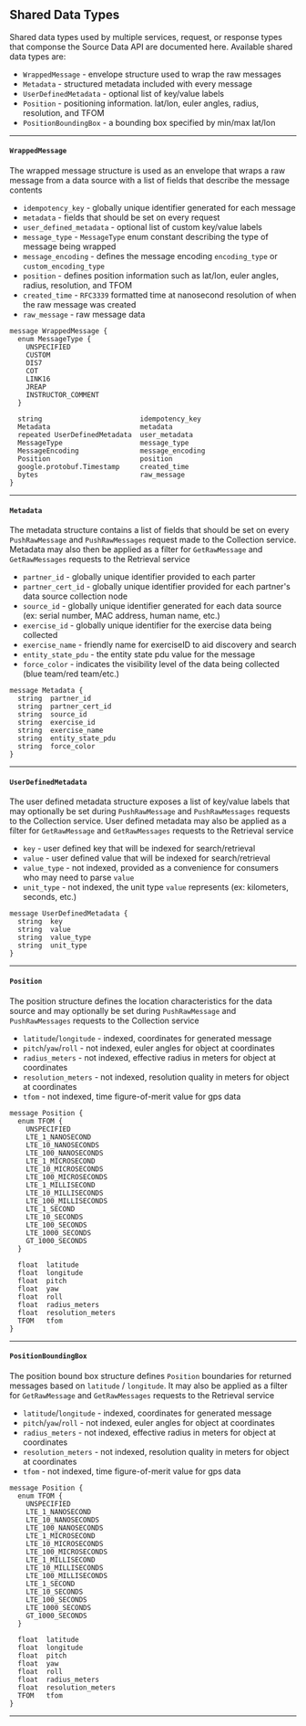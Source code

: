## Shared Data Types

Shared data types used by multiple services, request, or response types that componse the Source Data API are documented here. Available shared data types are:
* `WrappedMessage` - envelope structure used to wrap the raw messages
* `Metadata` - structured metadata included with every message
* `UserDefinedMetadata` - optional list of key/value labels
* `Position` - positioning information. lat/lon, euler angles, radius, resolution, and TFOM
* `PositionBoundingBox` - a bounding box specified by min/max lat/lon

---
#### `WrappedMessage`
The wrapped message structure is used as an envelope that wraps a raw message from a data source with a list of fields that describe the message contents

* `idempotency_key` - globally unique identifier generated for each message
* `metadata` - fields that should be set on every request
* `user_defined_metadata` - optional list of custom key/value labels
* `message_type` - `MessageType` enum constant describing the type of message being wrapped
* `message_encoding` - defines the message encoding `encoding_type` or `custom_encoding_type`
* `position` - defines position information such as lat/lon, euler angles, radius, resolution, and TFOM
* `created_time` - `RFC3339` formatted time at nanosecond resolution of when the raw message was created
* `raw_message` - raw message data

```
message WrappedMessage {
  enum MessageType {
    UNSPECIFIED
    CUSTOM
    DIS7
    COT
    LINK16
    JREAP
    INSTRUCTOR_COMMENT
  }

  string                        idempotency_key
  Metadata                      metadata
  repeated UserDefinedMetadata  user_metadata
  MessageType                   message_type
  MessageEncoding               message_encoding
  Position                      position
  google.protobuf.Timestamp     created_time
  bytes                         raw_message
}
```

---
#### `Metadata`
The metadata structure contains a list of fields that should be set on every `PushRawMessage` and `PushRawMessages` request made to the Collection service. Metadata may also then be applied as a filter for `GetRawMessage` and `GetRawMessages` requests to the Retrieval service

* `partner_id` - globally unique identifier provided to each parter
* `partner_cert_id` - globally unique identifier provided for each partner's data source collection node
* `source_id` - globally unique identifier generated for each data source (ex: serial number, MAC address, human name, etc.)
* `exercise_id` - globally unique identifier for the exercise data being collected
* `exercise_name` - friendly name for exerciseID to aid discovery and search
* `entity_state_pdu` - the entity state pdu value for the message
* `force_color` - indicates the visibility level of the data being collected (blue team/red team/etc.)

```
message Metadata {
  string  partner_id
  string  partner_cert_id
  string  source_id
  string  exercise_id
  string  exercise_name
  string  entity_state_pdu
  string  force_color
}
```

---
#### `UserDefinedMetadata`
The user defined metadata structure exposes a list of key/value labels that may optionally be set during `PushRawMessage` and `PushRawMessages` requests to the Collection service. User defined metadata may also be applied as a filter for `GetRawMessage` and `GetRawMessages` requests to the Retrieval service

* `key` - user defined key that will be indexed for search/retrieval
* `value` - user defined value that will be indexed for search/retrieval
* `value_type` - not indexed, provided as a convenience for consumers who may need to parse `value`
* `unit_type` - not indexed, the unit type `value` represents (ex: kilometers, seconds, etc.)
```
message UserDefinedMetadata {
  string  key
  string  value
  string  value_type
  string  unit_type
}
```

---

#### `Position`
The position structure defines the location characteristics for the data source and may optionally be set during `PushRawMessage` and `PushRawMessages` requests to the Collection service

* `latitude`/`longitude` - indexed, coordinates for generated message
* `pitch`/`yaw`/`roll` - not indexed, euler angles for object at coordinates
* `radius_meters` - not indexed, effective radius in meters for object at coordinates
* `resolution_meters` - not indexed, resolution quality in meters for object at coordinates
* `tfom` - not indexed, time figure-of-merit value for gps data
```
message Position {
  enum TFOM {
    UNSPECIFIED
    LTE_1_NANOSECOND
    LTE_10_NANOSECONDS
    LTE_100_NANOSECONDS
    LTE_1_MICROSECOND
    LTE_10_MICROSECONDS
    LTE_100_MICROSECONDS
    LTE_1_MILLISECOND
    LTE_10_MILLISECONDS
    LTE_100_MILLISECONDS
    LTE_1_SECOND
    LTE_10_SECONDS
    LTE_100_SECONDS
    LTE_1000_SECONDS
    GT_1000_SECONDS
  }

  float  latitude
  float  longitude
  float  pitch
  float  yaw
  float  roll
  float  radius_meters
  float  resolution_meters
  TFOM   tfom
}
```

---

#### `PositionBoundingBox`
The position bound box structure defines `Position` boundaries for returned messages based on `latitude` / `longitude`. It may also be applied as a filter for `GetRawMessage` and `GetRawMessages` requests to the Retrieval service

* `latitude`/`longitude` - indexed, coordinates for generated message
* `pitch`/`yaw`/`roll` - not indexed, euler angles for object at coordinates
* `radius_meters` - not indexed, effective radius in meters for object at coordinates
* `resolution_meters` - not indexed, resolution quality in meters for object at coordinates
* `tfom` - not indexed, time figure-of-merit value for gps data
```
message Position {
  enum TFOM {
    UNSPECIFIED
    LTE_1_NANOSECOND
    LTE_10_NANOSECONDS
    LTE_100_NANOSECONDS
    LTE_1_MICROSECOND
    LTE_10_MICROSECONDS
    LTE_100_MICROSECONDS
    LTE_1_MILLISECOND
    LTE_10_MILLISECONDS
    LTE_100_MILLISECONDS
    LTE_1_SECOND
    LTE_10_SECONDS
    LTE_100_SECONDS
    LTE_1000_SECONDS
    GT_1000_SECONDS
  }

  float  latitude
  float  longitude
  float  pitch
  float  yaw
  float  roll
  float  radius_meters
  float  resolution_meters
  TFOM   tfom
}
```

---
